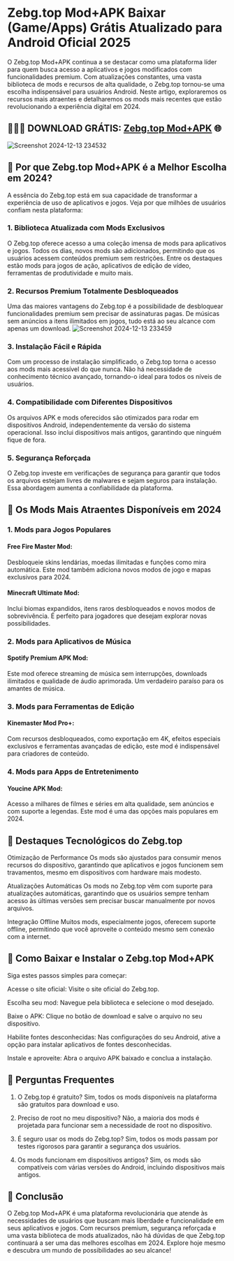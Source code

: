 # Zebg.top Mod+APK Baixar (Game/Apps) Grátis Atualizado para Android Oficial 2025
O Zebg.top Mod+APK continua a se destacar como uma plataforma líder para quem busca acesso a aplicativos e jogos modificados com funcionalidades premium. Com atualizações constantes, uma vasta biblioteca de mods e recursos de alta qualidade, o Zebg.top tornou-se uma escolha indispensável para usuários Android. Neste artigo, exploraremos os recursos mais atraentes e detalharemos os mods mais recentes que estão revolucionando a experiência digital em 2024.
## 🌈🔗🌈 DOWNLOAD GRÁTIS: [Zebg.top Mod+APK](https://cute-reapers-in-my-room-apk.apktudo.com) 🌐
![Screenshot 2024-12-13 234532](https://github.com/user-attachments/assets/c75429f5-3b18-471b-bc4b-58ebded099ed)

## 📌 Por que Zebg.top Mod+APK é a Melhor Escolha em 2024?
A essência do Zebg.top está em sua capacidade de transformar a experiência de uso de aplicativos e jogos. Veja por que milhões de usuários confiam nesta plataforma:

### 1. Biblioteca Atualizada com Mods Exclusivos
O Zebg.top oferece acesso a uma coleção imensa de mods para aplicativos e jogos. Todos os dias, novos mods são adicionados, permitindo que os usuários acessem conteúdos premium sem restrições. Entre os destaques estão mods para jogos de ação, aplicativos de edição de vídeo, ferramentas de produtividade e muito mais.

### 2. Recursos Premium Totalmente Desbloqueados
Uma das maiores vantagens do Zebg.top é a possibilidade de desbloquear funcionalidades premium sem precisar de assinaturas pagas. De músicas sem anúncios a itens ilimitados em jogos, tudo está ao seu alcance com apenas um download.
![Screenshot 2024-12-13 233459](https://github.com/user-attachments/assets/8d51f12d-13f7-4e47-9242-7b95fd44409c)


### 3. Instalação Fácil e Rápida
Com um processo de instalação simplificado, o Zebg.top torna o acesso aos mods mais acessível do que nunca. Não há necessidade de conhecimento técnico avançado, tornando-o ideal para todos os níveis de usuários.

### 4. Compatibilidade com Diferentes Dispositivos
Os arquivos APK e mods oferecidos são otimizados para rodar em dispositivos Android, independentemente da versão do sistema operacional. Isso inclui dispositivos mais antigos, garantindo que ninguém fique de fora.

### 5. Segurança Reforçada
O Zebg.top investe em verificações de segurança para garantir que todos os arquivos estejam livres de malwares e sejam seguros para instalação. Essa abordagem aumenta a confiabilidade da plataforma.

## 📌 Os Mods Mais Atraentes Disponíveis em 2024

### 1. Mods para Jogos Populares

####  Free Fire Master Mod:
Desbloqueie skins lendárias, moedas ilimitadas e funções como mira automática. Este mod também adiciona novos modos de jogo e mapas exclusivos para 2024.

####  Minecraft Ultimate Mod:
Inclui biomas expandidos, itens raros desbloqueados e novos modos de sobrevivência. É perfeito para jogadores que desejam explorar novas possibilidades.

### 2. Mods para Aplicativos de Música

#### Spotify Premium APK Mod:
Este mod oferece streaming de música sem interrupções, downloads ilimitados e qualidade de áudio aprimorada. Um verdadeiro paraíso para os amantes de música.

### 3. Mods para Ferramentas de Edição

#### Kinemaster Mod Pro+:
Com recursos desbloqueados, como exportação em 4K, efeitos especiais exclusivos e ferramentas avançadas de edição, este mod é indispensável para criadores de conteúdo.

### 4. Mods para Apps de Entretenimento

#### Youcine APK Mod:
Acesso a milhares de filmes e séries em alta qualidade, sem anúncios e com suporte a legendas. Este mod é uma das opções mais populares em 2024.

## 📌 Destaques Tecnológicos do Zebg.top

Otimização de Performance
Os mods são ajustados para consumir menos recursos do dispositivo, garantindo que aplicativos e jogos funcionem sem travamentos, mesmo em dispositivos com hardware mais modesto.

Atualizações Automáticas
Os mods no Zebg.top vêm com suporte para atualizações automáticas, garantindo que os usuários sempre tenham acesso às últimas versões sem precisar buscar manualmente por novos arquivos.

Integração Offline
Muitos mods, especialmente jogos, oferecem suporte offline, permitindo que você aproveite o conteúdo mesmo sem conexão com a internet.

## 📌 Como Baixar e Instalar o Zebg.top Mod+APK
Siga estes passos simples para começar:

Acesse o site oficial: Visite o site oficial do Zebg.top.

Escolha seu mod: Navegue pela biblioteca e selecione o mod desejado.

Baixe o APK: Clique no botão de download e salve o arquivo no seu dispositivo.

Habilite fontes desconhecidas: Nas configurações do seu Android, ative a opção para instalar aplicativos de fontes desconhecidas.

Instale e aproveite: Abra o arquivo APK baixado e conclua a instalação.

## 📌 Perguntas Frequentes
1. O Zebg.top é gratuito?
Sim, todos os mods disponíveis na plataforma são gratuitos para download e uso.

2. Preciso de root no meu dispositivo?
Não, a maioria dos mods é projetada para funcionar sem a necessidade de root no dispositivo.

3. É seguro usar os mods do Zebg.top?
Sim, todos os mods passam por testes rigorosos para garantir a segurança dos usuários.

4. Os mods funcionam em dispositivos antigos?
Sim, os mods são compatíveis com várias versões do Android, incluindo dispositivos mais antigos.

## 📌 Conclusão
O Zebg.top Mod+APK é uma plataforma revolucionária que atende às necessidades de usuários que buscam mais liberdade e funcionalidade em seus aplicativos e jogos. Com recursos premium, segurança reforçada e uma vasta biblioteca de mods atualizados, não há dúvidas de que Zebg.top continuará a ser uma das melhores escolhas em 2024. Explore hoje mesmo e descubra um mundo de possibilidades ao seu alcance!
